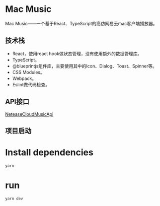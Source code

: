 # Mac Music
Mac Music——一个基于React、TypeScript的高仿网易云mac客户端播放器。

## 技术栈
- React，使用react hook做状态管理，没有使用额外的数据管理库。
- TypeScript。
- @blueprintjs组件库，主要使用其中的Icon、Dialog、Toast、Spinner等。
- CSS Modules。
- Webpack。
- Eslint做代码检查。

## API接口
[NeteaseCloudMusicApi](https://binaryify.github.io/NeteaseCloudMusicApi)

## 项目启动
# Install dependencies
```
yarn
```

# run
```
yarn dev
```

